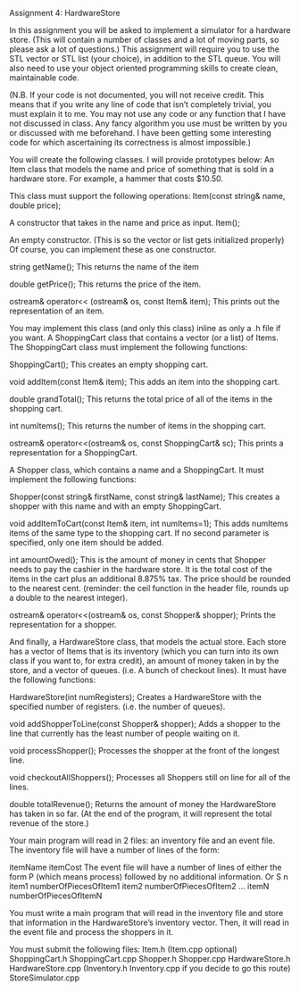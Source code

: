 Assignment 4: HardwareStore

In this assignment you will be asked to implement a simulator for a hardware store. (This
will contain a number of classes and a lot of moving parts, so please ask a lot of questions.) This
assignment will require you to use the STL vector or STL list (your choice), in addition to the
STL queue. You will also need to use your object oriented programming skills to create clean,
maintainable code.

(N.B. If your code is not documented, you will not receive credit. This means that if you write
any line of code that isn’t completely trivial, you must explain it to me.
You may not use any code or any function that I have not discussed in class. Any fancy
algorithm you use must be written by you or discussed with me beforehand. I have been getting
some interesting code for which ascertaining its correctness is almost impossible.)

You will create the following classes. I will provide prototypes below:
An Item class that models the name and price of something that is sold in a hardware store. For
example, a hammer that costs $10.50.

This class must support the following operations:
Item(const string& name, double price);

A constructor that takes in the name and price as input.
Item();

An empty constructor. (This is so the vector or list gets initialized properly)
Of course, you can implement these as one constructor.

string getName();
This returns the name of the item

double getPrice();
This returns the price of the item.

ostream& operator<< (ostream& os, const Item& item);
This prints out the representation of an item.

You may implement this class (and only this class) inline as only a .h file if you want. 
A ShoppingCart class that contains a vector (or a list) of Items.
The ShoppingCart class must implement the following functions:

ShoppingCart();
This creates an empty shopping cart.

void addItem(const Item& item);
This adds an item into the shopping cart.

double grandTotal();
This returns the total price of all of the items in the shopping cart.

int numItems();
This returns the number of items in the shopping cart.

ostream& operator<<(ostream& os, const ShoppingCart& sc);
This prints a representation for a ShoppingCart.

A Shopper class, which contains a name and a ShoppingCart. It must implement the following
functions:

Shopper(const string& firstName, const string& lastName);
This creates a shopper with this name and with an empty ShoppingCart.

void addItemToCart(const Item& item, int numItems=1);
This adds numItems items of the same type to the shopping cart. If no second parameter
is specified, only one item should be added.

int amountOwed();
This is the amount of money in cents that Shopper needs to pay the cashier in the
hardware store. It is the total cost of the items in the cart plus an additional 8.875% tax. The
price should be rounded to the nearest cent. (reminder: the ceil function in the <cmath> header
file, rounds up a double to the nearest integer).

ostream& operator<<(ostream& os, const Shopper& shopper);
Prints the representation for a shopper.

And finally, a HardwareStore class, that models the actual store. Each store has a vector of Items
that is its inventory (which you can turn into its own class if you want to, for extra credit), an
amount of money taken in by the store, and a vector of queues. (i.e. A bunch of checkout lines).
It must have the following functions:

HardwareStore(int numRegisters);
Creates a HardwareStore with the specified number of registers. (i.e. the number of
queues).

void addShopperToLine(const Shopper& shopper);
Adds a shopper to the line that currently has the least number of people waiting on it.

void processShopper();
Processes the shopper at the front of the longest line.

void checkoutAllShoppers();
Processes all Shoppers still on line for all of the lines.

double totalRevenue();
Returns the amount of money the HardwareStore has taken in so far. (At the end of the
program, it will represent the total revenue of the store.)

Your main program will read in 2 files: an inventory file and an event file.
The inventory file will have a number of lines of the form:

itemName itemCost
The event file will have a number of lines of either the form
P (which means process) followed by no additional information.
Or
S n item1 numberOfPiecesOfItem1 item2 numberOfPiecesOfItem2 … itemN
numberOfPiecesOfItemN

You must write a main program that will read in the inventory file and store that information in the
HardwareStore’s inventory vector. Then, it will read in the event file and process the shoppers in it.

You must submit the following files:
Item.h (Item.cpp optional)
ShoppingCart.h ShoppingCart.cpp
Shopper.h Shopper.cpp
HardwareStore.h HardwareStore.cpp
(Inventory.h Inventory.cpp if you decide to go this route)
StoreSimulator.cpp 
